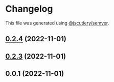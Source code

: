 # Changelog

This file was generated using [@jscutlery/semver](https://github.com/jscutlery/semver).

## [0.2.4](https://github.com/JvRok/monorepoex/compare/numberGenServe-0.2.3...numberGenServe-0.2.4) (2022-11-01)

## [0.2.3](https://github.com/JvRok/monorepoex/compare/numberGenServe-0.2.2...numberGenServe-0.2.3) (2022-11-01)

## 0.0.1 (2022-11-01)
